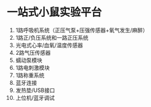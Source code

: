 
# 一站式小鼠实验平台
1. 1路呼吸机系统（正压气泵+压强传感器+氧气发生/麻醉）
2. 1路正/负压系统和一路正压系统
3. 光电式心率/血氧/温度传感器
4. 2路气压传感器
5. 蠕动泵模块
6. 1路电刺激模块
7. 1路称重系统
8. 蓝牙连接
9. 发热垫/USB接口
10. 上位机/蓝牙调试
